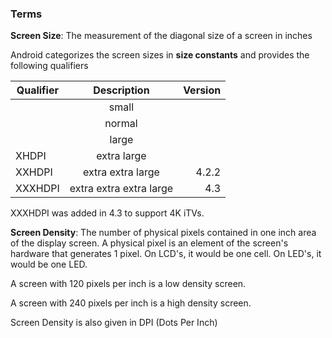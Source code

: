 ### Terms 

<b>Screen Size</b>:
  The measurement of the diagonal size of a screen in inches

Android categorizes the screen sizes in <b>size constants</b> and provides the following qualifiers

| Qualifier        | Description           | Version  |
| ------------- |:-------------:| -----:|
|       | small |  |
|       | normal      |    |
|  | large      |     |
| XHDPI | extra large      |     |
| XXHDPI | extra extra large      |  4.2.2   |
| XXXHDPI | extra extra extra large      |  4.3   |


XXXHDPI was added in 4.3 to support 4K iTVs.

<b>Screen Density</b>:
  The number of physical pixels contained in one inch area of the display screen. A physical pixel is an element of the 
  screen's hardware that generates 1 pixel. On LCD's, it would be one cell. On LED's, it would be one LED. 
  
  A screen with 120 pixels per inch is a low density screen.
  
  A screen with 240 pixels per inch is a high density screen.
  
  Screen Density is also given in DPI (Dots Per Inch)
  
  

